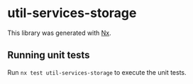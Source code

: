 # util-services-storage

This library was generated with [Nx](https://nx.dev).

## Running unit tests

Run `nx test util-services-storage` to execute the unit tests.
